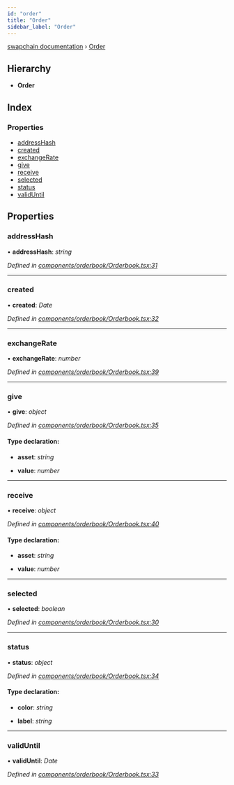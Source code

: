 ```yaml
---
id: "order"
title: "Order"
sidebar_label: "Order"
---
```


[swapchain documentation](../globals.md) › [Order](order.md)

## Hierarchy

- **Order**

## Index

### Properties

- [addressHash](order.md#addresshash)
- [created](order.md#created)
- [exchangeRate](order.md#exchangerate)
- [give](order.md#give)
- [receive](order.md#receive)
- [selected](order.md#selected)
- [status](order.md#status)
- [validUntil](order.md#validuntil)

## Properties

### addressHash

• **addressHash**: _string_

_Defined in [components/orderbook/Orderbook.tsx:31](https://github.com/chronark/swapchain/blob/c023355/src/components/orderbook/Orderbook.tsx#L31)_

---

### created

• **created**: _Date_

_Defined in [components/orderbook/Orderbook.tsx:32](https://github.com/chronark/swapchain/blob/c023355/src/components/orderbook/Orderbook.tsx#L32)_

---

### exchangeRate

• **exchangeRate**: _number_

_Defined in [components/orderbook/Orderbook.tsx:39](https://github.com/chronark/swapchain/blob/c023355/src/components/orderbook/Orderbook.tsx#L39)_

---

### give

• **give**: _object_

_Defined in [components/orderbook/Orderbook.tsx:35](https://github.com/chronark/swapchain/blob/c023355/src/components/orderbook/Orderbook.tsx#L35)_

#### Type declaration:

- **asset**: _string_

- **value**: _number_

---

### receive

• **receive**: _object_

_Defined in [components/orderbook/Orderbook.tsx:40](https://github.com/chronark/swapchain/blob/c023355/src/components/orderbook/Orderbook.tsx#L40)_

#### Type declaration:

- **asset**: _string_

- **value**: _number_

---

### selected

• **selected**: _boolean_

_Defined in [components/orderbook/Orderbook.tsx:30](https://github.com/chronark/swapchain/blob/c023355/src/components/orderbook/Orderbook.tsx#L30)_

---

### status

• **status**: _object_

_Defined in [components/orderbook/Orderbook.tsx:34](https://github.com/chronark/swapchain/blob/c023355/src/components/orderbook/Orderbook.tsx#L34)_

#### Type declaration:

- **color**: _string_

- **label**: _string_

---

### validUntil

• **validUntil**: _Date_

_Defined in [components/orderbook/Orderbook.tsx:33](https://github.com/chronark/swapchain/blob/c023355/src/components/orderbook/Orderbook.tsx#L33)_
